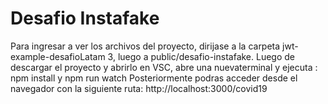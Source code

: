 # Desafio Instafake

Para ingresar a ver los archivos del proyecto, dirijase a la carpeta jwt-example-desafioLatam 3, luego a public/desafio-instafake.
Luego de descargar el proyecto y abrirlo en VSC, abre una nuevaterminal y ejecuta : 
npm install y  npm run watch
Posteriormente podras acceder desde el navegador con la siguiente ruta: http://localhost:3000/covid19 



